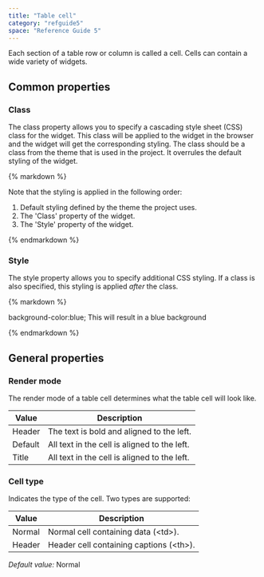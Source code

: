 ```yaml
---
title: "Table cell"
category: "refguide5"
space: "Reference Guide 5"
---
```



Each section of a table row or column is called a cell. Cells can contain a wide variety of widgets.

## Common properties

### Class

The class property allows you to specify a cascading style sheet (CSS) class for the widget. This class will be applied to the widget in the browser and the widget will get the corresponding styling. The class should be a class from the theme that is used in the project. It overrules the default styling of the widget.

<div class="alert alert-warning">{% markdown %}

Note that the styling is applied in the following order:

1.  Default styling defined by the theme the project uses.
2.  The 'Class' property of the widget.
3.  The 'Style' property of the widget.

{% endmarkdown %}</div>

### Style

The style property allows you to specify additional CSS styling. If a class is also specified, this styling is applied _after_ the class.

<div class="alert alert-info">{% markdown %}

background-color:blue;
This will result in a blue background

{% endmarkdown %}</div>

## General properties

### Render mode

The render mode of a table cell determines what the table cell will look like.

<table><thead><tr><th class="confluenceTh">Value</th><th class="confluenceTh">Description</th></tr></thead><tbody><tr><td class="confluenceTd">Header</td><td class="confluenceTd">The text is bold and aligned to the left.</td></tr><tr><td class="confluenceTd">Default</td><td class="confluenceTd">All text in the cell is aligned to the left.</td></tr><tr><td class="confluenceTd">Title</td><td class="confluenceTd">All text in the cell is aligned to the left.</td></tr></tbody></table>

### Cell type

Indicates the type of the cell. Two types are supported:

<table><thead><tr><th class="confluenceTh">Value</th><th class="confluenceTh">Description</th></tr></thead><tbody><tr><td class="confluenceTd">Normal</td><td class="confluenceTd">Normal cell containing data (&lt;td&gt;).</td></tr><tr><td class="confluenceTd">Header</td><td class="confluenceTd">Header cell containing captions (&lt;th&gt;).</td></tr></tbody></table>

_Default value:_ Normal